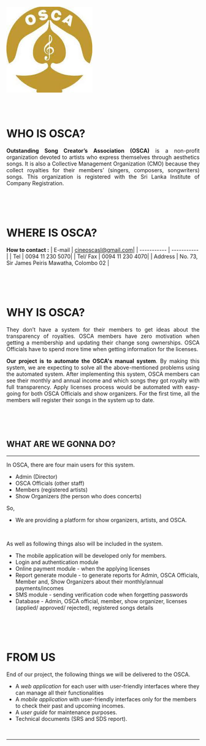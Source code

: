 ![OSCA logo](OSCA.jpg)

<br/>
<br/>

# WHO IS **OSCA**? 
<p align=justify><b>Outstanding Song Creator’s Association (OSCA)</b> is a non-profit organization devoted to artists who express themselves through aesthetics songs. It is also a Collective Management Organization (CMO) because they collect royalties for their members’ (singers, composers, songwriters) songs. This organization is registered with the Sri Lanka Institute of Company Registration.</p>
<br/>
<br/>
<br/>



# WHERE IS **OSCA**?
**How to contact :**
| E-mail   | cineoscasl@gmail.com|
| ----------- | ----------- |
| Tel      | 0094 11 230 5070|
| Tel/ Fax   | 0094 11 230 4070|
| Address      | No. 73, Sir James Peiris Mawatha, Colombo 02 |


<br/>
<br/>
<br/>


# WHY IS **OSCA**?
<p align=justify>They don’t have a system for their members to get ideas about the transparency of royalties. OSCA members have zero motivation when getting a membership and updating their change song ownerships. OSCA Officials have to spend more time when getting information for the licenses.</p>

<p align=justify><strong>Our project is to automate the OSCA's manual system</strong>. By making this system, we are expecting to solve all the above-mentioned problems using the automated system. After implementing this system, OSCA members can see their monthly and annual income and which songs they got royalty with full transparency. Apply licenses process would be automated with easy-going for both OSCA Officials and show organizers. For the first time, all the members will register their songs in the system up to date. </p>
<br/>
<br/>
<br/>


## WHAT ARE WE GONNA DO?
---
In OSCA, there are four main users for this system.
- Admin (Director)
- OSCA Officials (other staff)
- Members (registered artists)
- Show Organizers (the person who does concerts)

So,
- We are providing a platform for show organizers, artists, and OSCA.
 <br/>

As well as following things also will be included in the system.
- The mobile application will be developed only for members.
- Login and authentication module
- Online payment module - when the applying licenses
- Report generate module - to generate reports for Admin, OSCA Officials, Member and, Show Organizers about their monthly/annual payments/incomes
- SMS module - sending verification code when forgetting passwords
- Database - Admin, OSCA official, member, show organizer, licenses (applied/ approved/ rejected), registered songs details
 
<br/>
<br/>
<br/>

# FROM US

End of our project, the following things we will be delivered to the OSCA.
- A *web application* for each user with user-friendly interfaces where they can manage all their functionalities
- A *mobile application* with user-friendly interfaces only for the members to check their past and upcoming incomes.
- A *user guide* for maintenance purposes.
- Technical documents (SRS and SDS report).

<br/>

---